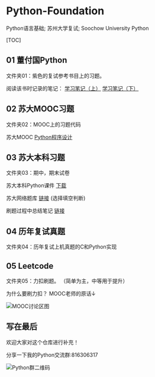# Python-Foundation
Python语言基础; 苏州大学复试; Soochow University Python

[TOC]

## 01 董付国Python
文件夹01：紫色的复试参考书目上的习题。

阅读该书时记录的笔记：
[学习笔记（上）](http://zrawberry.com/article/article-content/16/Python-Xue-Xi-Bi-Ji-Shang/)
[学习笔记（下）](http://zrawberry.com/article/article-content/22/Python-Xue-Xi-Bi-Ji-Xia/)

## 02 苏大MOOC习题
文件夹02：MOOC上的习题代码

苏大MOOC [Python程序设计](https://www.icourse163.org/learn/SUDA-1206947804)

## 03 苏大本科习题
文件夹03：期中，期末试卷

苏大本科Python课件 [下载](http://cloud.zrawberry.com/index.php/s/JJTmEH4JsNy6RBe)

苏大网络题库 [链接](http://sit.suda.edu.cn/) (选择填空判断)

刷题过程中总结笔记 [链接](http://zrawberry.com/article/article-content/26/Python-Shua-Ti-Bi-Ji/)


## 04 历年复试真题
文件夹04：历年复试上机真题的C和Python实现

## 05 Leetcode
文件夹05：力扣刷题。 （简单为主，中等用于提升）

为什么要刷力扣？ MOOC老师的原话↓

![MOOC讨论区图](http://zrawberry.com/media/picture/a049c8a39b39412cb2ecfe7e39f59165.png)

## 写在最后
欢迎大家对这个仓库进行补充！

分享一下我的Python交流群:816306317

![Python群二维码](http://zrawberry.com/media/picture/38dcf43696224e6a8d3002dcb98a3302.png)